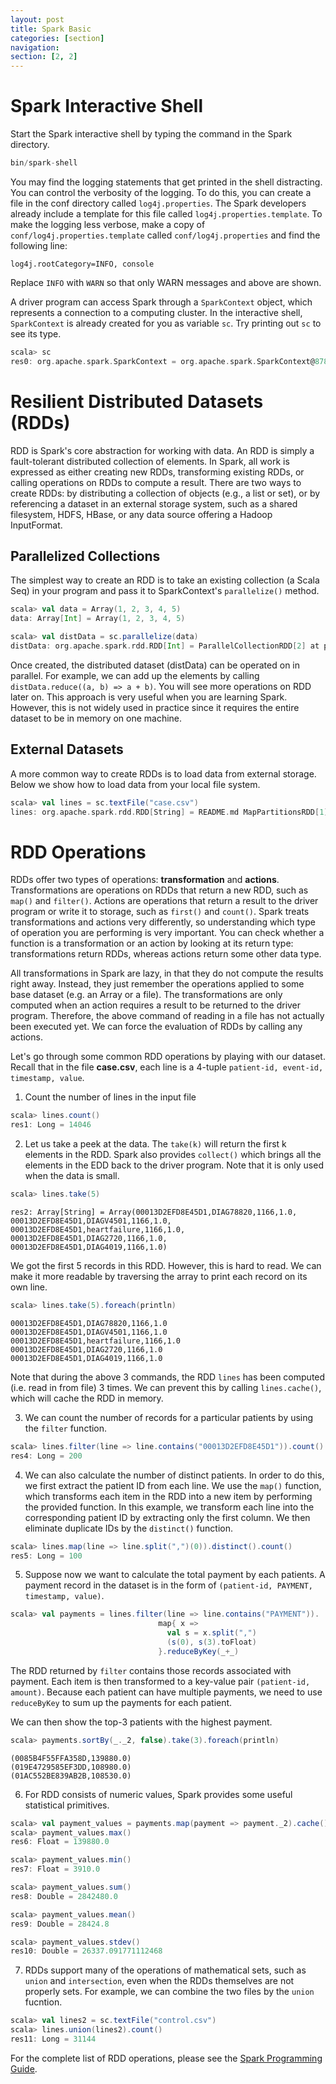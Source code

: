 ```yaml
---
layout: post
title: Spark Basic
categories: [section]
navigation:
section: [2, 2]
---
```


# Spark Interactive Shell
Start the Spark interactive shell by typing the command in the Spark directory.

```scala
bin/spark-shell
```

You may find the logging statements that get printed in the shell distracting. You can control the verbosity of the logging. To do this, you can create a file in the conf directory called `log4j.properties`. The Spark developers already include a template for this file called `log4j.properties.template`. To make the logging less verbose, make a copy of `conf/log4j.properties.template` called `conf/log4j.properties` and find the following line:

```
log4j.rootCategory=INFO, console
```

Replace `INFO` with `WARN` so that only WARN messages and above are shown.


A driver program can access Spark through a `SparkContext` object, which represents a connection to a computing cluster. In the interactive shell, `SparkContext` is already created for you as variable `sc`. Try printing out `sc` to see its type.

```scala
scala> sc
res0: org.apache.spark.SparkContext = org.apache.spark.SparkContext@87860de
```

# Resilient Distributed Datasets (RDDs)
RDD is Spark's core abstraction for working with data. An RDD is simply a fault-tolerant distributed collection of elements. In Spark, all work is expressed as either creating new RDDs, transforming existing RDDs, or calling operations on RDDs to compute a result. There are two ways to create RDDs: by distributing a collection of objects (e.g., a list or set), or by referencing a dataset in an external storage system, such as a shared filesystem, HDFS, HBase, or any data source offering a Hadoop InputFormat.

## Parallelized Collections

The simplest way to create an RDD is to take an existing collection (a Scala Seq) in your program and pass it to SparkContext's `parallelize()` method.

```scala
scala> val data = Array(1, 2, 3, 4, 5)
data: Array[Int] = Array(1, 2, 3, 4, 5)

scala> val distData = sc.parallelize(data)
distData: org.apache.spark.rdd.RDD[Int] = ParallelCollectionRDD[2] at parallelize at <console>:23
```
Once created, the distributed dataset (distData) can be operated on in parallel. For example, we can add up the elements by calling `distData.reduce((a, b) => a + b)`. You will see more operations on RDD later on.
This approach is very useful when you are learning Spark. However, this is not widely used in practice since it requires the entire dataset to be in memory on one machine.


## External Datasets
A more common way to create RDDs is to load data from external storage. Below we show how to load data from your local file system.

```scala
scala> val lines = sc.textFile("case.csv")
lines: org.apache.spark.rdd.RDD[String] = README.md MapPartitionsRDD[1] at textFile at <console>:21
```

# RDD Operations
RDDs offer two types of operations: **transformation** and **actions**. 
Transformations are operations on RDDs that return a new RDD, such as `map()` and `filter()`.
Actions are operations that return a result to the driver program or write it to storage, such as `first()` and `count()`.
Spark treats transformations and actions very differently, so understanding which type of operation you are performing is very important.
You can check whether a function is a transformation or an action by looking at its return type: transformations return RDDs, whereas actions return some other data type.

All transformations in Spark are lazy, in that they do not compute the results right away. Instead, they just remember the operations applied to some base dataset (e.g. an Array or a file). The transformations are only computed when an action requires a result to be returned to the driver program.
Therefore, the above command of reading in a file has not actually been executed yet. 
We can force the evaluation of RDDs by calling any actions.

Let's go through some common RDD operations by playing with our dataset.
Recall that in the file **case.csv**, each line is a 4-tuple `patient-id, event-id, timestamp, value`.


1. Count the number of lines in the input file

```scala
scala> lines.count()
res1: Long = 14046
```
2. Let us take a peek at the data. The `take(k)` will return the first k elements in the RDD. Spark also provides `collect()` which brings all the elements in the EDD back to the driver program. Note that it is only used when the data is small.

```scala
scala> lines.take(5)
```

```
res2: Array[String] = Array(00013D2EFD8E45D1,DIAG78820,1166,1.0, 00013D2EFD8E45D1,DIAGV4501,1166,1.0, 00013D2EFD8E45D1,heartfailure,1166,1.0, 00013D2EFD8E45D1,DIAG2720,1166,1.0, 00013D2EFD8E45D1,DIAG4019,1166,1.0)  
```

We got the first 5 records in this RDD. However, this is hard to read. We can make it more readable by traversing the array to print each record on its own line. 

```scala
scala> lines.take(5).foreach(println)
```

```
00013D2EFD8E45D1,DIAG78820,1166,1.0
00013D2EFD8E45D1,DIAGV4501,1166,1.0
00013D2EFD8E45D1,heartfailure,1166,1.0
00013D2EFD8E45D1,DIAG2720,1166,1.0
00013D2EFD8E45D1,DIAG4019,1166,1.0
```
Note that during the above 3 commands, the RDD `lines` has been computed (i.e. read in from file) 3 times. We can prevent this by calling `lines.cache()`, which will cache the RDD in memory.

3. We can count the number of records for a particular patients by using the `filter` function.
```scala
scala> lines.filter(line => line.contains("00013D2EFD8E45D1")).count()
res4: Long = 200
```

4. We can also calculate the number of distinct patients.
In order to do this, we first extract the patient ID from each line.
We use the `map()` function, which transforms each item in the RDD into a new item by performing the provided function. In this example, we transform each line into the corresponding patient ID by extracting only the first column. We then eliminate duplicate IDs by the `distinct()` function.

```scala
scala> lines.map(line => line.split(",")(0)).distinct().count()
res5: Long = 100
```

5. Suppose now we want to calculate the total payment by each patients. A payment record in the dataset is in the form of `(patient-id, PAYMENT, timestamp, value)`.
```scala
scala> val payments = lines.filter(line => line.contains("PAYMENT")).
                                 map{ x =>
                                   val s = x.split(",")
                                   (s(0), s(3).toFloat)
                                 }.reduceByKey(_+_)
```

The RDD returned by `filter` contains those records associated with payment. Each item is then transformed to a key-value pair `(patient-id, amount)`. Because each patient can have multiple payments, we need to use `reduceByKey` to sum up the payments for each patient.

We can then show the top-3 patients with the highest payment.

```scala
scala> payments.sortBy(_._2, false).take(3).foreach(println)
```

```
(0085B4F55FFA358D,139880.0)
(019E4729585EF3DD,108980.0)
(01AC552BE839AB2B,108530.0)
```

6. For RDD consists of numeric values, Spark provides some useful statistical primitives.

```scala
scala> val payment_values = payments.map(payment => payment._2).cache()
scala> payment_values.max()
res6: Float = 139880.0

scala> payment_values.min()
res7: Float = 3910.0

scala> payment_values.sum()
res8: Double = 2842480.0

scala> payment_values.mean()
res9: Double = 28424.8  

scala> payment_values.stdev()
res10: Double = 26337.091771112468
```

7. RDDs support many of the operations of mathematical sets, such as `union` and `intersection`, even when the RDDs themselves are not properly sets. For example, we can combine the two files by the `union` fucntion.

```scala
scala> val lines2 = sc.textFile("control.csv")
scala> lines.union(lines2).count() 
res11: Long = 31144 

```

For the complete list of RDD operations, please see the 
[Spark Programming Guide](https://spark.apache.org/docs/latest/programming-guide.html#rdd-operations).
